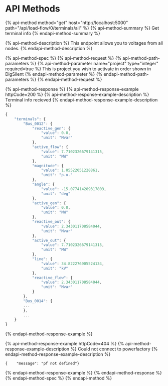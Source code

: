 # API Methods

{% api-method method="get" host="http://localhost:5000" path="/api/load-flow/0/terminals/all" %}
{% api-method-summary %}
Get terminal info
{% endapi-method-summary %}

{% api-method-description %}
This endpoint allows you to voltages from all nodes.
{% endapi-method-description %}

{% api-method-spec %}
{% api-method-request %}
{% api-method-path-parameters %}
{% api-method-parameter name="project" type="integer" required=true %}
This is project you wish to activate in order shown in DigSilent
{% endapi-method-parameter %}
{% endapi-method-path-parameters %}
{% endapi-method-request %}

{% api-method-response %}
{% api-method-response-example httpCode=200 %}
{% api-method-response-example-description %}
Terminal info recieved
{% endapi-method-response-example-description %}

```javascript
{
    "terminals": {
        "Bus_0012": {
            "reactive_gen": {
                "value": 0.0,
                "unit": "Mvar"
            },
            "active_flow": {
                "value": 7.7102326679141315,
                "unit": "MW"
            },
            "magnitude": {
                "value": 1.05522051228861,
                "unit": "p.u."
            },
            "angle": {
                "value": -15.077414289317803,
                "unit": "deg"
            },
            "active_gen": {
                "value": 0.0,
                "unit": "MW"
            },
            "reactive_out": {
                "value": 2.343011708584044,
                "unit": "Mvar"
            },
            "active_out": {
                "value": 7.7102326679141315,
                "unit": "MW"
            },
            "line": {
                "value": 34.822276905524134,
                "unit": "kV"
            },
            "reactive_flow": {
                "value": 2.343011708584044,
                "unit": "Mvar"
            }
        },
        "Bus_0014": {
        ...
        },
        ...
    }
}
```
{% endapi-method-response-example %}

{% api-method-response-example httpCode=404 %}
{% api-method-response-example-description %}
Could not connect to powerfactory
{% endapi-method-response-example-description %}

```
{    "message": "pf not defined"}
```
{% endapi-method-response-example %}
{% endapi-method-response %}
{% endapi-method-spec %}
{% endapi-method %}




